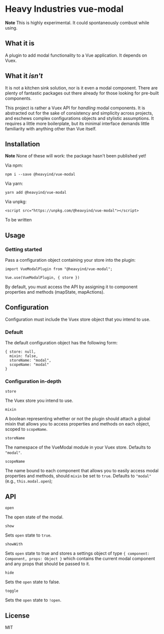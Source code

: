 # Heavy Industries vue-modal

**Note** This is highly experimental. It could spontaneously combust while using.

## What it is

A plugin to add modal functionality to a Vue application. It depends on Vuex.

## What it *isn't*

It is not a kitchen sink solution, nor is it even a modal component. There are plenty of fantastic packages out there already for those looking for pre-built components.

This project is rather a Vuex API for *handling* modal components. It is abstracted out for the sake of consistency and simplicity across projects, and eschews complex configurations objects and stylistic assumptions. It requires a little more boilerplate, but its minimal interface demands little familiarity with anything other than Vue itself.

## Installation

**Note** None of these will work: the package hasn't been published yet!

Via npm:

```
npm i --save @heavyind/vue-modal
```

Via yarn:

```
yarn add @heavyind/vue-modal
```

Via unpkg:

```
<script src="https://unpkg.com/@heavyind/vue-modal"></script>
```

To be written

## Usage

### Getting started

Pass a configuration object containing your store into the plugin:

```
import VueModalPlugin from "@heavyind/vue-modal";

Vue.use(VueModalPlugin, { store })
```

By default, you must access the API by assigning it to component properties and methods (mapState, mapActions).


## Configuration

Configuration must include the Vuex store object that you intend to use.

### Default

The default configuration object has the following form:

```
{ store: null,
  mixin: false, 
  storeName: "modal",
  scopeName: "modal"
}
```

### Configuration in-depth

`store`

The Vuex store you intend to use.

`mixin`

A boolean representing whether or not the plugin should attach a global mixin that allows you to access properties and methods on each object, scoped to `scopeName`.

`storeName`

The namespace of the VueModal module in your Vuex store. Defaults to `"modal"`.

`scopeName`

The name bound to each component that allows you to easily access modal properties and methods, should `mixin` be set to `true`. Defaults to `"modal"` (e.g., `this.modal.open`);

## API

`open`

The open state of the modal.

`show`

Sets `open` state to `true`.

`showWith` 

Sets `open` state to true and stores a settings object of type `{ component: Component, props: Object }` which contains the current modal component and any props that should be passed to it.

`hide`

Sets the `open` state to false.

`toggle`

Sets the `open` state to `!open`.

## License

MIT
